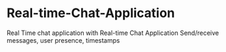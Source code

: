 # Real-time-Chat-Application
Real Time chat application with Real-time Chat Application Send/receive messages, user presence, timestamps
